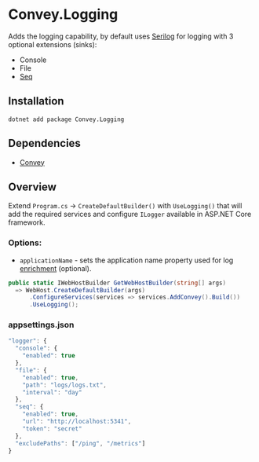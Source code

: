 # Convey.Logging
Adds the logging capability, by default uses [Serilog](https://serilog.net) for logging with 3 optional extensions (sinks):
* Console
* File
* [Seq](https://datalust.co/seq)

## Installation
`dotnet add package Convey.Logging`

## Dependencies

* [Convey](https://www.nuget.org/packages/Convey)

## Overview

Extend `Program.cs` -> `CreateDefaultBuilder()` with `UseLogging()` that will add the required services and configure `ILogger` available in ASP.NET Core framework.

### Options:
* `applicationName` - sets the application name property used for log [enrichment](https://github.com/serilog/serilog/wiki/Enrichment) (optional).

```csharp
public static IWebHostBuilder GetWebHostBuilder(string[] args)
  => WebHost.CreateDefaultBuilder(args)
      .ConfigureServices(services => services.AddConvey().Build())
      .UseLogging();
```

### appsettings.json

```js
"logger": {
  "console": {
    "enabled": true
  },
  "file": {
    "enabled": true,
    "path": "logs/logs.txt",
    "interval": "day"
  },
  "seq": {
    "enabled": true,
    "url": "http://localhost:5341",
    "token": "secret"
  },
  "excludePaths": ["/ping", "/metrics"]
}
```